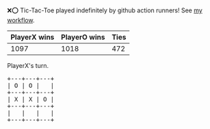 :x::o: Tic-Tac-Toe played indefinitely by github action runners! See [my workflow](.github/workflows/play.yaml).

|PlayerX wins|PlayerO wins|Ties|
|-|-|-|
|1097|1018|472|

PlayerX's turn.

<pre>
+---+---+---+
| O | O |   |
+---+---+---+
| X | X | O |
+---+---+---+
|   |   |   |
+---+---+---+
</pre>